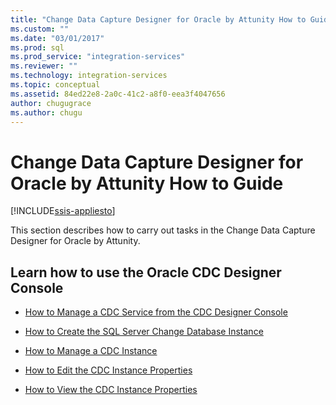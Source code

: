 ```yaml
---
title: "Change Data Capture Designer for Oracle by Attunity How to Guide | Microsoft Docs"
ms.custom: ""
ms.date: "03/01/2017"
ms.prod: sql
ms.prod_service: "integration-services"
ms.reviewer: ""
ms.technology: integration-services
ms.topic: conceptual
ms.assetid: 84ed22e8-2a0c-41c2-a8f0-eea3f4047656
author: chugugrace
ms.author: chugu
---
```

# Change Data Capture Designer for Oracle by Attunity How to Guide

[!INCLUDE[ssis-appliesto](../../includes/applies-to-version/sqlserver-ssis.md)]


  This section describes how to carry out tasks in the Change Data Capture Designer for Oracle by Attunity.  
  
## Learn how to use the Oracle CDC Designer Console  
  
-   [How to Manage a CDC Service from the CDC Designer Console](../../integration-services/change-data-capture/how-to-manage-a-cdc-service-from-the-cdc-designer-console.md)  
  
-   [How to Create the SQL Server Change Database Instance](../../integration-services/change-data-capture/how-to-create-the-sql-server-change-database-instance.md)  
  
-   [How to Manage a CDC Instance](../../integration-services/change-data-capture/how-to-manage-a-cdc-instance.md)  
  
-   [How to Edit the CDC Instance Properties](../../integration-services/change-data-capture/how-to-edit-the-cdc-instance-properties.md)  
  
-   [How to View the CDC Instance Properties](../../integration-services/change-data-capture/how-to-view-the-cdc-instance-properties.md)  
  
  
